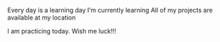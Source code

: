 Every day is a learning day
I’m currently learning
All of my projects are available at my location

I am practicing today. Wish me luck!!!
